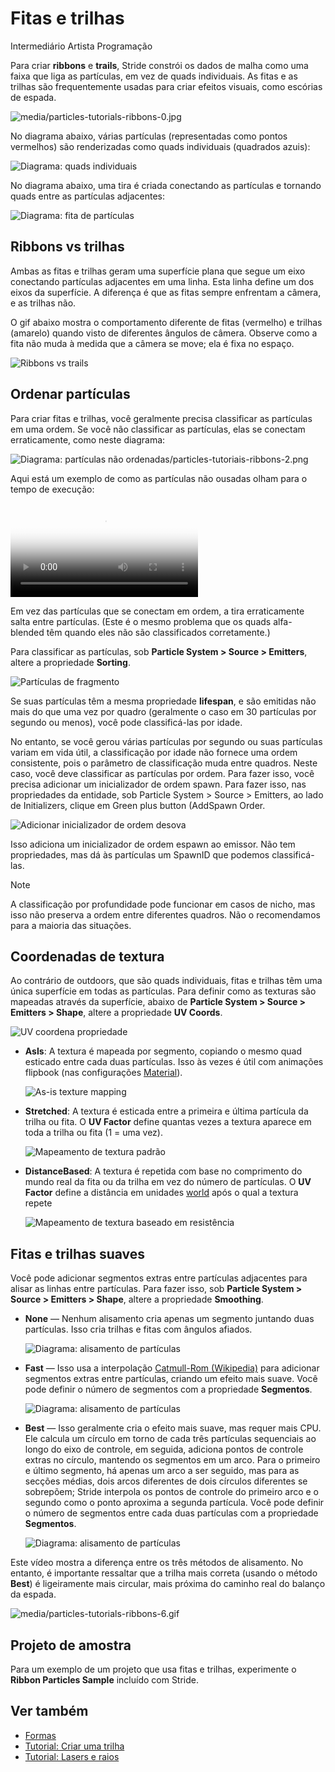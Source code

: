 # Fitas e trilhas

<span class="badge text-bg-primary">Intermediário</span>
<span class="badge text-bg-success">Artista </span>
<span class="badge text-bg-success">Programação</span>

Para criar **ribbons** e **trails**, Stride constrói os dados de malha como uma faixa que liga as partículas, em vez de quads individuais. As fitas e as trilhas são frequentemente usadas para criar efeitos visuais, como escórias de espada.

![media/particles-tutorials-ribbons-0.jpg](media/ribbons-and-trails.jpg)

No diagrama abaixo, várias partículas (representadas como pontos vermelhos) são renderizadas como quads individuais (quadrados azuis):

![Diagrama: quads individuais](media/particles-diagram-quads.png)

No diagrama abaixo, uma tira é criada conectando as partículas e tornando quads entre as partículas adjacentes:

![Diagrama: fita de partículas](media/particles-diagram-strip.png)

## Ribbons vs trilhas

Ambas as fitas e trilhas geram uma superfície plana que segue um eixo conectando partículas adjacentes em uma linha. Esta linha define um dos eixos da superfície. A diferença é que as fitas sempre enfrentam a câmera, e as trilhas não.

O gif abaixo mostra o comportamento diferente de fitas (vermelho) e trilhas (amarelo) quando visto de diferentes ângulos de câmera. Observe como a fita não muda à medida que a câmera se move; ela é fixa no espaço.

![ Ribbons vs trails](media/ribbons-vs-trails.gif)

## Ordenar partículas

Para criar fitas e trilhas, você geralmente precisa classificar as partículas em uma ordem. Se você não classificar as partículas, elas se conectam erraticamente, como neste diagrama:

![Diagrama: partículas não ordenadas/particles-tutoriais-ribbons-2.png](media/particles-diagram-unordered.png)

Aqui está um exemplo de como as partículas não ousadas olham para o tempo de execução:

<p>
<video autoplay loop class="responsive-video" poster="tutorials/media/sword-slash-2.jpg">
   <source src="tutorials/media/sword-slash-2.mp4" type="video/mp4">
</video>
</p>

Em vez das partículas que se conectam em ordem, a tira erraticamente salta entre partículas. (Este é o mesmo problema que os quads alfa-blended têm quando eles não são classificados corretamente.)

Para classificar as partículas, sob **Particle System > Source > Emitters**, altere a propriedade **Sorting**.

![Partículas de fragmento](tutorials/media/sort-by-order.png)

Se suas partículas têm a mesma propriedade **lifespan**, e são emitidas não mais do que uma vez por quadro (geralmente o caso em 30 partículas por segundo ou menos), você pode classificá-las por idade.

No entanto, se você gerou várias partículas por segundo ou suas partículas variam em vida útil, a classificação por idade não fornece uma ordem consistente, pois o parâmetro de classificação muda entre quadros. Neste caso, você deve classificar as partículas por ordem. Para fazer isso, você precisa adicionar um inicializador de ordem <g id="1">spawn</g>. Para fazer isso, nas propriedades da entidade, sob <g id="2">Particle System > Source > Emitters</g>, ao lado de <g id="3">Initializers</g>, clique em <x id="4"/>Green plus button<x id="5"/> (<g id="6">Add</g>Spawn Order</g>.<g id="7">

![Adicionar inicializador de ordem desova](tutorials/media/add-spawn-order-initializer.png)

Isso adiciona um inicializador de ordem espawn ao emissor. Não tem propriedades, mas dá às partículas um SpawnID que podemos classificá-las.

> [!Note]
> A classificação por profundidade pode funcionar em casos de nicho, mas isso não preserva a ordem entre diferentes quadros. Não o recomendamos para a maioria das situações.

## Coordenadas de textura

Ao contrário de outdoors, que são quads individuais, fitas e trilhas têm uma única superfície em todas as partículas. Para definir como as texturas são mapeadas através da superfície, abaixo de **Particle System > Source > Emitters > Shape**, altere a propriedade **UV Coords**.

![UV coordena propriedade](media/uv-coords.png)

* **AsIs**: A textura é mapeada por segmento, copiando o mesmo quad esticado entre cada duas partículas. Isso às vezes é útil com animações flipbook (nas configurações [Material](materials.md)).

   ![As-is texture mapping](media/particles-diagram-asis.png)

* **Stretched**: A textura é esticada entre a primeira e última partícula da trilha ou fita. O **UV Factor** define quantas vezes a textura aparece em toda a trilha ou fita (1 = uma vez).

   ![ Mapeamento de textura padrão](media/particles-diagram-stretched.png)

* **DistanceBased**: A textura é repetida com base no comprimento do mundo real da fita ou da trilha em vez do número de partículas. O **UV Factor** define a distância em unidades [world](../game-studio/world-units.md) após o qual a textura repete

   ![ Mapeamento de textura baseado em resistência](media/particles-diagram-distancebased.png)

## Fitas e trilhas suaves

Você pode adicionar segmentos extras entre partículas adjacentes para alisar as linhas entre partículas. Para fazer isso, sob **Particle System > Source > Emitters > Shape**, altere a propriedade **Smoothing**.

* **None** — Nenhum alisamento cria apenas um segmento juntando duas partículas. Isso cria trilhas e fitas com ângulos afiados.

   ![Diagrama: alisamento de partículas](media/diagram-smoothing-none.png)

* **Fast** — Isso usa a interpolação [Catmull-Rom (Wikipedia)](https://en.wikipedia.org/wiki/Centripetal_Catmull%E2%80%93Rom_spline) para adicionar segmentos extras entre partículas, criando um efeito mais suave. Você pode definir o número de segmentos com a propriedade **Segmentos**.

   ![Diagrama: alisamento de partículas](media/diagram-smoothing-fast.png)

* **Best** — Isso geralmente cria o efeito mais suave, mas requer mais CPU. Ele calcula um círculo em torno de cada três partículas sequenciais ao longo do eixo de controle, em seguida, adiciona pontos de controle extras no círculo, mantendo os segmentos em um arco. Para o primeiro e último segmento, há apenas um arco a ser seguido, mas para as secções médias, dois arcos diferentes de dois círculos diferentes se sobrepõem; Stride interpola os pontos de controle do primeiro arco e o segundo como o ponto aproxima a segunda partícula. Você pode definir o número de segmentos entre cada duas partículas com a propriedade **Segmentos**.

   ![Diagrama: alisamento de partículas](media/diagram-smoothing-best.png)

Este vídeo mostra a diferença entre os três métodos de alisamento. No entanto, é importante ressaltar que a trilha mais correta (usando o método **Best**) é ligeiramente mais circular, mais próxima do caminho real do balanço da espada.

![media/particles-tutorials-ribbons-6.gif](media/smoothing-comparison.gif)

## Projeto de amostra

Para um exemplo de um projeto que usa fitas e trilhas, experimente o **Ribbon Particles Sample** incluído com Stride.

## Ver também

* [Formas](shapes.md)
* [Tutorial: Criar uma trilha](tutorials/create-a-trail.md)
* [Tutorial: Lasers e raios](tutorials/lasers-and-lightning.md)